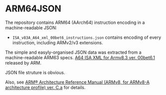 # ARM64JSON

The repository contains ARM64 (AArch64) instruction encoding in a machine-readable JSON:

* `ISA_v83A_A64_xml_00bet6_instructions.json` contains encoding of every instruction, including ARMv2/v3 extensions. 

The simple and easyly-organised JSON data was extracted from a machine-readable ARM63 specs. [A64 ISA XML for Armv8.3 ver. 00bet6.1](https://developer.arm.com/products/architecture/a-profile/exploration-tools) released by ARM.

JSON file struture is obvious.

Also, see [ARM® Architecture Reference Manual (ARMv8, for ARMv8-A architecture profile) ver. C.a](https://developer.arm.com/docs/ddi0487/latest/arm-architecture-reference-manual-armv8-for-armv8-a-architecture-profile) for details.
